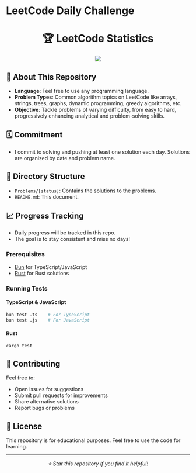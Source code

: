 # LeetCode Daily Challenge

<div align="center">
  <h1>🏆 LeetCode Statistics</h1>
  <img src="https://leetcard.jacoblin.cool/Kay-79?theme=radical&font=Press%20Start%202P&ext=height=380&border=2&radius=0&animation=false" />
</div>

## 🎯 About This Repository

-   **Language**: Feel free to use any programming language.
-   **Problem Types**: Common algorithm topics on LeetCode like arrays, strings, trees, graphs, dynamic programming, greedy algorithms, etc.
-   **Objective**: Tackle problems of varying difficulty, from easy to hard, progressively enhancing analytical and problem-solving skills.

## 🗓 Commitment

-   I commit to solving and pushing at least one solution each day. Solutions are organized by date and problem name.

## 🧩 Directory Structure

-   `Problems/[status]`: Contains the solutions to the problems.
-   `README.md`: This document.

## 📈 Progress Tracking

-   Daily progress will be tracked in this repo.
-   The goal is to stay consistent and miss no days!

### Prerequisites
- [Bun](https://bun.sh/) for TypeScript/JavaScript
- [Rust](https://www.rust-lang.org/tools/install) for Rust solutions

### Running Tests

#### TypeScript & JavaScript
```bash
bun test .ts    # For TypeScript
bun test .js    # For JavaScript
```

#### Rust
```bash
cargo test
```

## 🤝 Contributing

Feel free to:
- Open issues for suggestions
- Submit pull requests for improvements
- Share alternative solutions
- Report bugs or problems

## 📝 License

This repository is for educational purposes. Feel free to use the code for learning.

---
<div align="center">
  <i>⭐ Star this repository if you find it helpful!</i>
</div>
